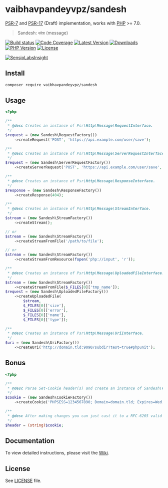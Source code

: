 # vaibhavpandeyvpz/sandesh
[PSR-7](https://github.com/php-fig/http-message) and [PSR-17](https://github.com/php-fig/fig-standards/blob/master/proposed/http-factory/http-factory.md) (Draft) implementation, works with [PHP](http://php.net) >= 7.0.

> Sandesh: `संदेश` (message)

[![Build status](https://img.shields.io/travis/vaibhavpandeyvpz/sandesh.svg?style=flat-square)](https://travis-ci.org/vaibhavpandeyvpz/sandesh)
[![Code Coverage](https://img.shields.io/codecov/c/github/vaibhavpandeyvpz/sandesh.svg?style=flat-square)](https://codecov.io/gh/vaibhavpandeyvpz/sandesh)
[![Latest Version](https://img.shields.io/github/release/vaibhavpandeyvpz/sandesh.svg?style=flat-square)](https://github.com/vaibhavpandeyvpz/sandesh/releases)
[![Downloads](https://img.shields.io/packagist/dt/vaibhavpandeyvpz/sandesh.svg?style=flat-square)](https://packagist.org/packages/vaibhavpandeyvpz/sandesh)
[![PHP Version](http://img.shields.io/badge/php-5.3+-8892be.svg?style=flat-square)](https://packagist.org/packages/vaibhavpandeyvpz/sandesh)
[![License](https://img.shields.io/badge/license-MIT-brightgreen.svg?style=flat-square)](LICENSE)

[![SensioLabsInsight](https://insight.sensiolabs.com/projects/56d0d01c-b1c2-4d5d-80b3-cc9c576f049e/small.png)](https://insight.sensiolabs.com/projects/56d0d01c-b1c2-4d5d-80b3-cc9c576f049e)

Install
---
```bash
composer require vaibhavpandeyvpz/sandesh
```

Usage
---
```php
<?php

/**
 * @desc Creates an instance of Psr\Http\Message\RequestInterface.
 */
$request = (new Sandesh\RequestFactory())
    ->createRequest('POST', 'https://api.example.com/user/save');

/**
 * @desc Creates an instance of Psr\Http\Message\ServerRequestInterface.
 */
$request = (new Sandesh\ServerRequestFactory())
    ->createServerRequest('POST', 'https://api.example.com/user/save', $_SERVER);

/**
 * @desc Creates an instance of Psr\Http\Message\ResponseInterface.
 */
$response = (new Sandesh\ResponseFactory())
    ->createResponse(404);

/**
 * @desc Creates an instance of Psr\Http\Message\StreamInterface.
 */
$stream = (new Sandesh\StreamFactory())
    ->createStream();

// or
$stream = (new Sandesh\StreamFactory())
    ->createStreamFromFile('/path/to/file');

// or
$stream = (new Sandesh\StreamFactory())
    ->createStreamFromResource(fopen('php://input', 'r'));

/**
 * @desc Creates an instance of Psr\Http\Message\UploadedFileInterface.
 */
$stream = (new Sandesh\StreamFactory())
    ->createStreamFromFile($_FILES[0]['tmp_name']);
$request = (new Sandesh\UploadedFileFactory())
    ->createUploadedFile(
        $stream,
        $_FILES[0]['size'],
        $_FILES[0]['error'],
        $_FILES[0]['name'],
        $_FILES[0]['type']);

/**
 * @desc Creates an instance of Psr\Http\Message\UriInterface.
 */
$uri = (new Sandesh\UriFactory())
    ->createUri('http://domain.tld:9090/subdir?test=true#phpunit');
```

Bonus
---
```php
<?php

/**
 * @desc Parse Set-Cookie header(s) and create an instance of Sandesh\CookieInterface.
 */
$cookie = (new Sandesh\CookieFactory())
    ->createCookie('PHPSESS=1234567890; Domain=domain.tld; Expires=Wed, 21 Oct 2015 07:28:00 GMT; HttpOnly; Max-Age=86400; Path=/admin; Secure');

/**
 * @desc After making changes you can just cast it to a RFC-6265 valid string as show below.
 */
$header = (string)$cookie;
```

Documentation
-------
To view detailed instructions, please visit the [Wiki](https://github.com/vaibhavpandeyvpz/sandesh/wiki).

License
---
See [LICENSE](LICENSE) file.

